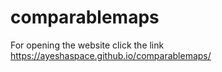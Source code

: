 # comparablemaps
For opening the website click the link https://ayeshaspace.github.io/comparablemaps/
